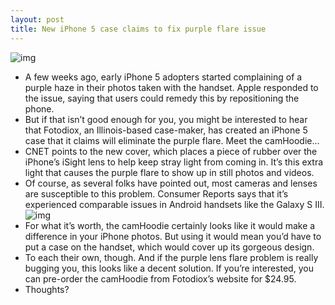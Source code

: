 ```yaml
---
layout: post
title: New iPhone 5 case claims to fix purple flare issue
---
```

![img](http://media.idownloadblog.com/wp-content/uploads/2012/10/camHoodie-case1-640.jpg)
* A few weeks ago, early iPhone 5 adopters started complaining of a purple haze in their photos taken with the handset. Apple responded to the issue, saying that users could remedy this by repositioning the phone.
* But if that isn’t good enough for you, you might be interested to hear that Fotodiox, an Illinois-based case-maker, has created an iPhone 5 case that it claims will eliminate the purple flare. Meet the camHoodie…
* CNET points to the new cover, which places a piece of rubber over the iPhone’s iSight lens to help keep stray light from coming in. It’s this extra light that causes the purple flare to show up in still photos and videos.
* Of course, as several folks have pointed out, most cameras and lenses are susceptible to this problem. Consumer Reports says that it’s experienced comparable issues in Android handsets like the Galaxy S III.
![img](http://media.idownloadblog.com/wp-content/uploads/2012/10/camhoodie-before-after.jpg)
* For what it’s worth, the camHoodie certainly looks like it would make a difference in your iPhone photos. But using it would mean you’d have to put a case on the handset, which would cover up its gorgeous design.
* To each their own, though. And if the purple lens flare problem is really bugging you, this looks like a decent solution. If you’re interested, you can pre-order the camHoodie from Fotodiox’s website for $24.95.
* Thoughts?

